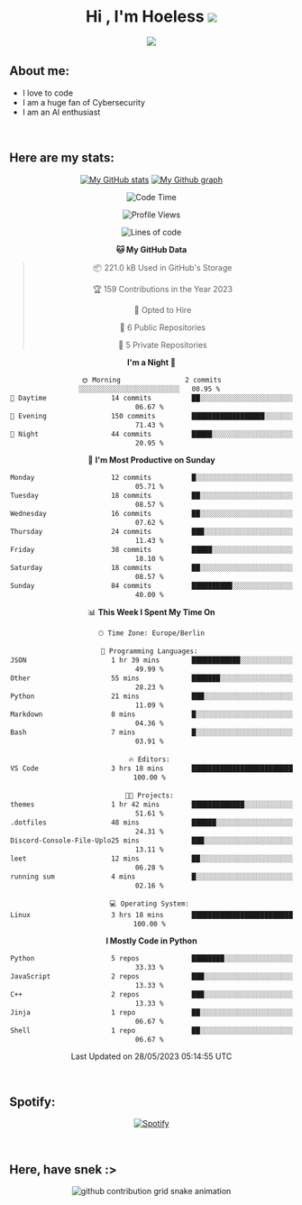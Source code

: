 <h1 align="center">Hi , I'm Hoeless <img src="https://media.giphy.com/media/hvRJCLFzcasrR4ia7z/giphy.gif" width="35"></h1>
<p align="center">
  <a href="https://github.com/whois-hoeless"><img src="https://readme-typing-svg.demolab.com?font=Roboto+Mono&weight=300&size=28&duration=4000&pause=100&color=C109F7&center=true&vCenter=true&width=580&height=127&lines=I'm+a+programmer;I'm+an+AI+enthusiast;I'm+a+big+fan+of+Neural+Networks;I'm+interested+in+Computer+Science;I+love+Cybersecurity;By+the+way+I+use+Arch+%F0%9F%92%80"></a>
</p>

## About me:

- I love to code
- I am a huge fan of Cybersecurity
- I am an AI enthusiast 

<br>

## Here are my stats:

<div align="center">
    
 [![My GitHub stats](https://github-readme-stats.vercel.app/api?username=whois-hoeless&count_private=true&show_icons=true&theme=radical)](https://github.com/whois-hoeless)
 [![My Github graph](http://github-profile-summary-cards.vercel.app/api/cards/profile-details?username=whois-hoeless&theme=radical)](https://github.com/whois-hoeless)

<!--START_SECTION:waka-->
![Code Time](http://img.shields.io/badge/Code%20Time-13%20hrs%2032%20mins-blue)

![Profile Views](http://img.shields.io/badge/Profile%20Views-1-blue)

![Lines of code](https://img.shields.io/badge/From%20Hello%20World%20I%27ve%20Written-24.5%20thousand%20lines%20of%20code-blue)

**🐱 My GitHub Data** 

> 📦 221.0 kB Used in GitHub's Storage 
 > 
> 🏆 159 Contributions in the Year 2023
 > 
> 💼 Opted to Hire
 > 
> 📜 6 Public Repositories 
 > 
> 🔑 5 Private Repositories 
 > 
**I'm a Night 🦉** 

```text
🌞 Morning                2 commits           ░░░░░░░░░░░░░░░░░░░░░░░░░   00.95 % 
🌆 Daytime                14 commits          ██░░░░░░░░░░░░░░░░░░░░░░░   06.67 % 
🌃 Evening                150 commits         ██████████████████░░░░░░░   71.43 % 
🌙 Night                  44 commits          █████░░░░░░░░░░░░░░░░░░░░   20.95 % 
```
📅 **I'm Most Productive on Sunday** 

```text
Monday                   12 commits          █░░░░░░░░░░░░░░░░░░░░░░░░   05.71 % 
Tuesday                  18 commits          ██░░░░░░░░░░░░░░░░░░░░░░░   08.57 % 
Wednesday                16 commits          ██░░░░░░░░░░░░░░░░░░░░░░░   07.62 % 
Thursday                 24 commits          ███░░░░░░░░░░░░░░░░░░░░░░   11.43 % 
Friday                   38 commits          █████░░░░░░░░░░░░░░░░░░░░   18.10 % 
Saturday                 18 commits          ██░░░░░░░░░░░░░░░░░░░░░░░   08.57 % 
Sunday                   84 commits          ██████████░░░░░░░░░░░░░░░   40.00 % 
```


📊 **This Week I Spent My Time On** 

```text
🕑︎ Time Zone: Europe/Berlin

💬 Programming Languages: 
JSON                     1 hr 39 mins        ████████████░░░░░░░░░░░░░   49.99 % 
Other                    55 mins             ███████░░░░░░░░░░░░░░░░░░   28.23 % 
Python                   21 mins             ███░░░░░░░░░░░░░░░░░░░░░░   11.09 % 
Markdown                 8 mins              █░░░░░░░░░░░░░░░░░░░░░░░░   04.36 % 
Bash                     7 mins              █░░░░░░░░░░░░░░░░░░░░░░░░   03.91 % 

🔥 Editors: 
VS Code                  3 hrs 18 mins       █████████████████████████   100.00 % 

🐱‍💻 Projects: 
themes                   1 hr 42 mins        █████████████░░░░░░░░░░░░   51.61 % 
.dotfiles                48 mins             ██████░░░░░░░░░░░░░░░░░░░   24.31 % 
Discord-Console-File-Uplo25 mins             ███░░░░░░░░░░░░░░░░░░░░░░   13.11 % 
leet                     12 mins             ██░░░░░░░░░░░░░░░░░░░░░░░   06.28 % 
running sum              4 mins              █░░░░░░░░░░░░░░░░░░░░░░░░   02.16 % 

💻 Operating System: 
Linux                    3 hrs 18 mins       █████████████████████████   100.00 % 
```

**I Mostly Code in Python** 

```text
Python                   5 repos             ████████░░░░░░░░░░░░░░░░░   33.33 % 
JavaScript               2 repos             ███░░░░░░░░░░░░░░░░░░░░░░   13.33 % 
C++                      2 repos             ███░░░░░░░░░░░░░░░░░░░░░░   13.33 % 
Jinja                    1 repo              ██░░░░░░░░░░░░░░░░░░░░░░░   06.67 % 
Shell                    1 repo              ██░░░░░░░░░░░░░░░░░░░░░░░   06.67 % 
```




 Last Updated on 28/05/2023 05:14:55 UTC
<!--END_SECTION:waka-->
</div>
<br>

## Spotify:

<div align="center">

[![Spotify](https://whois-hoeless.vercel.app/api/spotify?background_color=0d1117&border_color=090d13)](https://open.spotify.com/user/heanchenhorst)
</div>

<br>

## Here, have snek :>
<div align="center">
<picture>
  <source media="(prefers-color-scheme: dark)" srcset="https://raw.githubusercontent.com/whois-hoeless/whois-hoeless/output/github-contribution-grid-snake-dark.svg">
  <source media="(prefers-color-scheme: light)" srcset="https://raw.githubusercontent.com/whois-hoeless/whois-hoeless/output/github-contribution-grid-snake.svg">
  <img alt="github contribution grid snake animation" src="https://raw.githubusercontent.com/whois-hoeless/whois-hoeless/output/github-contribution-grid-snake.svg">
</div>
